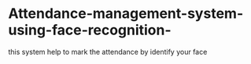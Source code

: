 # Attendance-management-system-using-face-recognition-
this system help to mark the attendance by identify your face 
